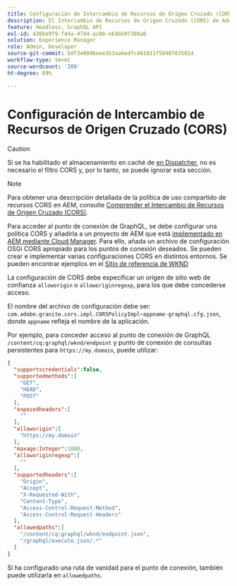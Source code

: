 ```yaml
---
title: Configuración de Intercambio de Recursos de Origen Cruzado (CORS) con AEM Headless
description: El Intercambio de Recursos de Origen Cruzado (CORS) de Adobe Experience Manager permite que las aplicaciones web sin encabezado realicen llamadas del lado del cliente a AEM. Se necesita una configuración de CORS para habilitar el acceso al punto de conexión de GraphQL.
feature: Headless, GraphQL API
exl-id: 426be9f9-f44a-4744-ac08-e64bb97308a0
solution: Experience Manager
role: Admin, Developer
source-git-commit: bdf3e0896eee1b3aa6edfc481011f50407835014
workflow-type: tm+mt
source-wordcount: '209'
ht-degree: 89%

---
```


# Configuración de Intercambio de Recursos de Origen Cruzado (CORS)

>[!CAUTION]
>
>Si se ha habilitado el almacenamiento en caché de [en Dispatcher](/help/headless/deployment/dispatcher-caching.md), no es necesario el filtro CORS y, por lo tanto, se puede ignorar esta sección.

>[!NOTE]
>
>Para obtener una descripción detallada de la política de uso compartido de recursos CORS en AEM, consulte [Comprender el Intercambio de Recursos de Origen Cruzado (CORS)](https://experienceleague.adobe.com/docs/experience-manager-learn/foundation/security/understand-cross-origin-resource-sharing.html?lang=es#understand-cross-origin-resource-sharing-(cors)).

Para acceder al punto de conexión de GraphQL, se debe configurar una política CORS y añadirla a un proyecto de AEM que está [implementado en AEM mediante Cloud Manager](/help/implementing/cloud-manager/deploy-code.md). Para ello, añada un archivo de configuración OSGi CORS apropiado para los puntos de conexión deseados. Se pueden crear e implementar varias configuraciones CORS en distintos entornos. Se pueden encontrar ejemplos en el [Sitio de referencia de WKND](https://github.com/adobe/aem-guides-wknd/tree/master/ui.config/src/main/content/jcr_root/apps/wknd/osgiconfig)

La configuración de CORS debe especificar un origen de sitio web de confianza `alloworigin` o `alloworiginregexp`, para los que debe concederse acceso.

El nombre del archivo de configuración debe ser: `com.adobe.granite.cors.impl.CORSPolicyImpl~appname-graphql.cfg.json`, donde `appname` refleja el nombre de la aplicación.

Por ejemplo, para conceder acceso al punto de conexión de GraphQL `/content/cq:graphql/wknd/endpoint` y punto de conexión de consultas persistentes para `https://my.domain`, puede utilizar:

```json
{
  "supportscredentials":false,
  "supportedmethods":[
    "GET",
    "HEAD",
    "POST"
  ],
  "exposedheaders":[
    ""
  ],
  "alloworigin":[
    "https://my.domain"
  ],
  "maxage:Integer":1800,
  "alloworiginregexp":[
    ""
  ],
  "supportedheaders":[
    "Origin",
    "Accept",
    "X-Requested-With",
    "Content-Type",
    "Access-Control-Request-Method",
    "Access-Control-Request-Headers"
  ],
  "allowedpaths":[
    "/content/cq:graphql/wknd/endpoint.json",
    "/graphql/execute.json/.*"
  ]
}
```

Si ha configurado una ruta de vanidad para el punto de conexión, también puede utilizarla en `allowedpaths`.

